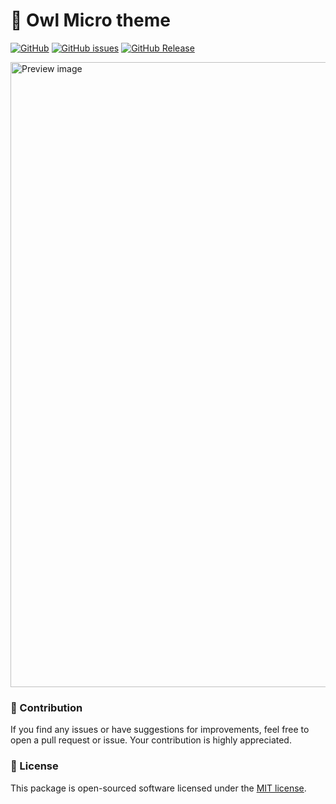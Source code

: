 # 🦉 Owl Micro theme

[![GitHub](https://img.shields.io/github/license/Nembie/owl-micro-theme?style=flat-square)](LICENSE.md)
[![GitHub issues](https://img.shields.io/github/issues/Nembie/owl-micro-theme?style=flat-square)](https://github.com/Nembie/owl-micro-theme/issues)
[![GitHub Release](https://img.shields.io/github/v/release/Nembie/owl-micro-theme?style=flat-square)](https://github.com/Nembie/owl-micro-theme/releases)

<img width="1000" alt="Preview image" src="https://github.com/Nembie/owl-micro-theme/assets/47114030/6de6d146-723d-4038-8f36-d0ffa7f22a19">

### 🤝 Contribution
If you find any issues or have suggestions for improvements, feel free to open a pull request or issue. Your contribution is highly appreciated.
 

### 📝 License

This package is open-sourced software licensed under the [MIT license](https://github.com/Nembie/owl-micro-theme/blob/main/LICENSE.md).
